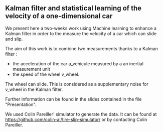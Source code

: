 ## Kalman filter and statistical learning of the velocity of a one-dimensional car

We present here a two-weeks work using Machine learning to enhance a Kalman filter in order to the measure the velocity of a car which can slide and slip.

The aim of this work is to combine two measurements thanks to a Kalman filter :
* the acceleration of the car a\_vehicule measured by a an inertial measurement unit
* the speed of the wheel v\_wheel.

The wheel can slide. This is considered as a supplementary noise for v\_wheel in the Kalman filter.

Further information can be found in the slides contained in the file "Presentation".

We used Colin Pareiller' simulator to generate the data. It can be found at https://github.com/colin-ai/tire-slip-simulator/ or by contacting Colin Pareiller.